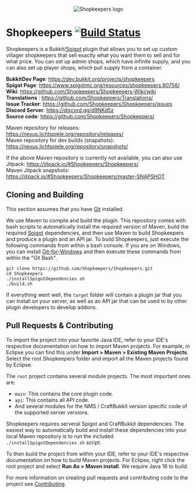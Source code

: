 <p align="center">
  <img src="https://github.com/Shopkeepers/Shopkeepers-Wiki/wiki/images/logos/shopkeepers_logo_small_with_text.png?raw=true" alt="Shopkeepers logo"/>
</p>

Shopkeepers [![Build Status](https://github.com/Shopkeepers/Shopkeepers/actions/workflows/build.yml/badge.svg?branch=master)](https://github.com/Shopkeepers/Shopkeepers/actions/workflows/build.yml)
===========

Shopkeepers is a Bukkit/[Spigot](https://www.spigotmc.org/wiki/spigot/) plugin that allows you to set up custom villager shopkeepers that sell exactly what you want them to sell and for what price. 
You can set up admin shops, which have infinite supply, and you can also set up player shops, which pull supply from a container.

**BukkitDev Page**: https://dev.bukkit.org/projects/shopkeepers  
**Spigot Page**: https://www.spigotmc.org/resources/shopkeepers.80756/  
**Wiki**: https://github.com/Shopkeepers/Shopkeepers-Wiki/wiki  
**Translations** : https://github.com/Shopkeepers/Translations/  
**Issue Tracker**: https://github.com/Shopkeepers/Shopkeepers/issues  
**Discord Server**: https://discord.gg/d9NKd5z  
**Source code**: https://github.com/Shopkeepers/Shopkeepers/  

Maven repository for releases: https://nexus.lichtspiele.org/repository/releases/  
Maven repository for dev builds (snapshots): https://nexus.lichtspiele.org/repository/snapshots/  

If the above Maven repository is currently not available, you can also use Jitpack: https://jitpack.io/#Shopkeepers/Shopkeepers/  
Maven Jitpack snapshots: https://jitpack.io/#Shopkeepers/Shopkeepers/master-SNAPSHOT  

Cloning and Building
----------------

This section assumes that you have [Git](https://git-scm.com/) installed.

We use Maven to compile and build the plugin. This repository comes with bash scripts to automatically install the required version of Maven, build the required [Spigot](https://www.spigotmc.org/wiki/spigot/) dependencies, and then use Maven to build Shopkeepers and produce a plugin and an API jar. To build Shopkeepers, just execute the following commands from within a bash console. If you are on Windows, you can install [Git-for-Windows](https://gitforwindows.org/) and then execute these commands from within the "Git Bash".

```
git clone https://github.com/Shopkeepers/Shopkeepers.git
cd Shopkeepers
./installSpigotDependencies.sh
./build.sh
```

If everything went well, the `target` folder will contain a plugin jar that you can install on your server, as well as an API jar that can be used to by other plugin developers to develop addons.

Pull Requests & Contributing
----------

To import the project into your favorite Java IDE, refer to your IDE's respective documentation on how to import Maven projects. For example, in Eclipse you can find this under **Import > Maven > Existing Maven Projects**. Select the root Shopkeepers folder and import all the Maven projects found by Eclipse.

The `root` project contains several module projects. The most important ones are:
* `main`: This contains the core plugin code.
* `api`: This contains all API code.
* And several modules for the NMS / CraftBukkit version specific code of the supported server versions.

Shopkeepers requires serveral Spigot and CraftBukkit dependencies. The easiest way to automatically build and install these dependencies into your local Maven repository is to run the included `./installSpigotDependencies.sh` script.

To then build the project from within your IDE, refer to your IDE's respective documentation on how to build Maven projects. For Eclipse, right click the root project and select **Run As > Maven install**. We require Java 16 to build.

For more information on creating pull requests and contributing code to the project see [Contributing](CONTRIBUTING.md).
